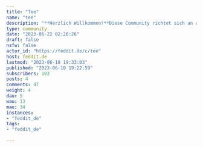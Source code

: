 ```yaml
---
title: "Tee" 
name: "tee"
description: "**Herzlich Willkommen!**Diese Community richtet sich an alle Freunde des Tees. Nicht nur Diskussionen zum echten Tee (Camellia sinensis) sind möglich, sondern auch zu Kräuter-, Früchte- und anderen Tees. Zeige uns deine Lieblingssorten, dein Teegeschirr oder diskutiere über Anbaugebiete, Sorten und Zubereitungsarten.**Regeln**Es gelten selbstverständlich die allgemeinen Regeln von Feddit.de, bei Bedarf werden eigene Community-Regeln eingeführt.**Leckere Communities**[Kaffee](https://feddit.de/c/kaffee) [Kochen](https://feddit.de/c/kochen)**Credits**Banner: [Unsplash](https://unsplash.com/de/fotos/hIY-acW8e3w), Icon: [Wikimedia](https://commons.wikimedia.org/w/index.php?curid=48156939)"
type: community
date: "2023-06-22 02:20:26"
draft: false
nsfw: false
actor_id: "https://feddit.de/c/tee"
host: feddit.de
lastmod: "2023-06-10 19:33:03"
published: "2023-06-10 19:22:59"
subscribers: 103
posts: 4
comments: 47
weight: 4
dau: 5
wau: 13
mau: 34
instances:
- "feddit_de"
tags: 
- "feddit_de"

---
```

